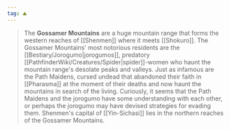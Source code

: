 ```yaml
---
tag: ⛰️️
---
```

> The **Gossamer Mountains** are a huge mountain range that forms the western reaches of [[Shenmen]] where it meets [[Shokuro]]. 
> The Gossamer Mountains' most notorious residents are the [[Bestiary/Jorogumo|jorogumos]], predatory [[PathfinderWiki/Creatures/Spider|spider]]-women who haunt the mountain range's desolate peaks and valleys. Just as infamous are the Path Maidens, cursed undead that abandoned their faith in [[Pharasma]] at the moment of their deaths and now haunt the mountains in search of the living. Curiously, it seems that the Path Maidens and the jorogumo have some understanding with each other, or perhaps the jorogumo may have devised strategies for evading them.
> Shenmen's capital of [[Yin-Sichasi]] lies in the northern reaches of the Gossamer Mountains.









